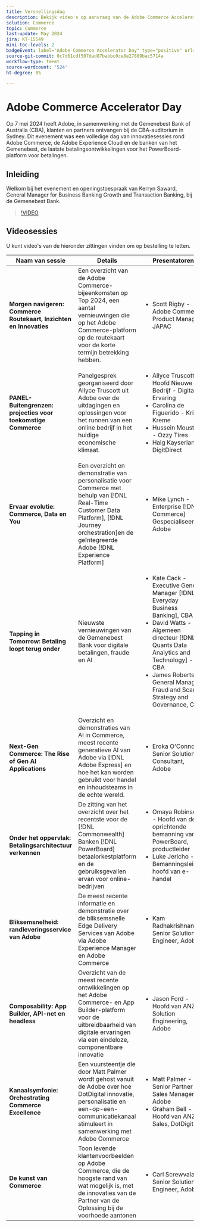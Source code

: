 ```yaml
---
title: Versnellingsdag
description: Bekijk video's op aanvraag van de Adobe Commerce Accelerator Day met de Commonwealth Bank of Australia.
solution: Commerce
topic: Commerce
last-update: May 2024
jira: KT-15549
mini-toc-levels: 2
badgeEvent: label="Adobe Commerce Accelerator Day" type="positive" url="https://experienceleague.adobe.com/en/docs/events/apac-commerce-recordings/2024/accelerator-day/overview.html"
source-git-commit: 0c7d61cdf507dad87babbc0ce8e27889bac5714a
workflow-type: tm+mt
source-wordcount: '524'
ht-degree: 0%

---
```



# Adobe Commerce Accelerator Day

Op 7 mei 2024 heeft Adobe, in samenwerking met de Gemenebest Bank of Australia (CBA), klanten en partners ontvangen bij de CBA-auditorium in Sydney. Dit evenement was een volledige dag van innovatiesessies rond Adobe Commerce, de Adobe Experience Cloud en de banken van het Gemenebest, de laatste betalingsontwikkelingen voor het PowerBoard-platform voor betalingen.

## Inleiding

Welkom bij het evenement en openingstoespraak van Kerryn Saward, General Manager for Business Banking Growth and Transaction Banking, bij de Gemenebest Bank.

>[!VIDEO](https://video.tv.adobe.com/v/3429276/?learn=on)

## Videosessies

U kunt video&#39;s van de hieronder zittingen vinden om op bestelling te letten.

| Naam van sessie | Details | Presentatoren | Sessievideo |
| ---- | ---- | ---- | ---- |
| **Morgen navigeren: Commerce Routekaart, Inzichten en Innovaties** | Een overzicht van de Adobe Commerce-bijeenkomsten op Top 2024, een aantal vernieuwingen die op het Adobe Commerce-platform op de routekaart voor de korte termijn betrekking hebben. | <ul><li>Scott Rigby - Adobe Commerce Product Manager JAPAC</ul></li> | [De video bekijken](./navigating-tomorrow.md) |
| **PANEL- Buitengrenzen: projecties voor toekomstige Commerce** | Panelgesprek georganiseerd door Allyce Truscott uit Adobe over de uitdagingen en oplossingen voor het runnen van een online bedrijf in het huidige economische klimaat. | <ul><li>Allyce Truscott - Hoofd Nieuwe Bedrijf - Digitale Ervaring</li><li> Carolina de Figuerido - Krispy Kreme</li><li>Hussein Moustafa - Ozzy Tires</li><li>Haig Kayserian - DigitDirect</li></ul> | [De video bekijken](./panel-beyond-borders.md) |
| **Ervaar evolutie: Commerce, Data en You** | Een overzicht en demonstratie van personalisatie voor Commerce met behulp van [!DNL Real-Time Customer Data Platform], [!DNL Journey orchestration]en de geïntegreerde Adobe [!DNL Experience Platform] | <ul><li>Mike Lynch - Enterprise [!DNL Commerce] Gespecialiseerd, Adobe</li></ul> | [De video bekijken](./experience-evolution.md) |
| **Tapping in Tomorrow: Betaling loopt terug onder** | Nieuwste vernieuwingen van de Gemenebest Bank voor digitale betalingen, fraude en AI | <ul><li>Kate Cack - Executive General Manager [!DNL Everyday Business Banking], CBA</li><li>David Watts - Algemeen directeur [!DNL Quants Data Analytics and Technology] - CBA</li><li>James Roberts - General Manager Fraud and Scams Strategy and Governance, CBA</li></ul> | [De video bekijken](./panel-tapping-into-tomorrow.md) |
| **Next-Gen Commerce: The Rise of Gen AI Applications** | Overzicht en demonstraties van AI in Commerce, meest recente generatieve AI van Adobe via [!DNL Adobe Express] en hoe het kan worden gebruikt voor handel en inhoudsteams in de echte wereld. | <ul><li>Eroka O&#39;Connor - Senior Solution Consultant, Adobe</li></ul> | [De video bekijken](./next-gen-commerce.md) |
| **Onder het oppervlak: Betalingsarchitectuur verkennen** | De zitting van het overzicht over het recentste voor de [!DNL Commonwealth] Banken [!DNL PowerBoard] betaalorkestplatform en de gebruiksgevallen ervan voor online-bedrijven | <ul><li>Omaya Robinson - Hoofd van de oprichtende bemanning van PowerBoard, productleider</li><li>Luke Jericho - Bemanningsleider, hoofd van e-handel</li></ul> | [De video bekijken](./beneath-the-surface.md) |
| **Bliksemsnelheid: randleveringsservice van Adobe** | De meest recente informatie en demonstratie over de bliksemsnelle Edge Delivery Services van Adobe via Adobe Experience Manager en Adobe Commerce | <ul><li>Kam Radhakrishnan - Senior Solution Engineer, Adobe</li></ul> | [De video bekijken](./lightning-speed.md) |
| **Composability: App Builder, API-net en headless** | Overzicht van de meest recente ontwikkelingen op het Adobe Commerce- en App Builder-platform voor de uitbreidbaarheid van digitale ervaringen via een eindeloze, componentbare innovatie | <ul><li>Jason Ford - Hoofd van ANZ Solution Engineering, Adobe</li></ul> | [De video bekijken](./composability.md) |
| **Kanaalsymfonie: Orchestrating Commerce Excellence** | Een vuursteentje die door Matt Palmer wordt gehost vanuit de Adobe over hoe DotDigital innovatie, personalisatie en een-op-een-communicatiekanaal stimuleert in samenwerking met Adobe Commerce | <ul><li> Matt Palmer - Senior Partner Sales Manager, Adobe</li><li>Graham Bell - Hoofd van ANZ Sales, DotDigital</li></ul> | [De video bekijken](./cross-channel-symphony.md) |
| **De kunst van Commerce** | Toon levende klantenvoorbeelden op Adobe Commerce, die de hoogste rand van wat mogelijk is, met de innovaties van de Partner van de Oplossing bij de voorhoede aantonen | <ul><li>Carl Screwvala - Senior Solutions Engineer, Adobe</li></ul> | [De video bekijken](./the-art-of-commerce.md) |

